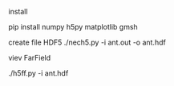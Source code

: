 install

pip install numpy h5py matplotlib gmsh

create file HDF5
./nech5.py -i ant.out -o ant.hdf


viev FarField

./h5ff.py -i ant.hdf
